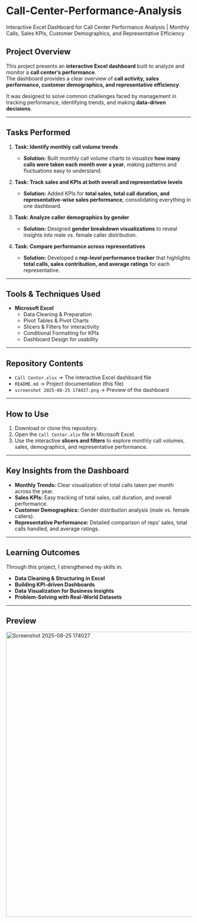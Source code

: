 # Call-Center-Performance-Analysis
Interactive Excel Dashboard for Call Center Performance Analysis | Monthly Calls, Sales KPIs, Customer Demographics, and Representative Efficiency


## Project Overview  
This project presents an **interactive Excel dashboard** built to analyze and monitor a **call center’s performance**.  
The dashboard provides a clear overview of **call activity, sales performance, customer demographics, and representative efficiency**.  

It was designed to solve common challenges faced by management in tracking performance, identifying trends, and making **data-driven decisions**.  

---

## Tasks Performed  

1. **Task: Identify monthly call volume trends**  
   - **Solution:** Built monthly call volume charts to visualize **how many calls were taken each month over a year**, making patterns and fluctuations easy to understand.  

2. **Task: Track sales and KPIs at both overall and representative levels**  
   - **Solution:** Added KPIs for **total sales, total call duration, and representative-wise sales performance**, consolidating everything in one dashboard.  

3. **Task: Analyze caller demographics by gender**  
   - **Solution:** Designed **gender breakdown visualizations** to reveal insights into male vs. female caller distribution.  

4. **Task: Compare performance across representatives**  
   - **Solution:** Developed a **rep-level performance tracker** that highlights **total calls, sales contribution, and average ratings** for each representative.  

---

## Tools & Techniques Used  
- **Microsoft Excel**  
  - Data Cleaning & Preparation  
  - Pivot Tables & Pivot Charts  
  - Slicers & Filters for interactivity  
  - Conditional Formatting for KPIs  
  - Dashboard Design for usability  

---

## Repository Contents  
- `Call Center.xlsx` → The interactive Excel dashboard file  
- `README.md` → Project documentation (this file)  
- `screenshot 2025-08-25 174027.png` → Preview of the dashboard  

---

## How to Use  
1. Download or clone this repository.  
2. Open the `Call Center.xlsx` file in Microsoft Excel.  
3. Use the interactive **slicers and filters** to explore monthly call volumes, sales, demographics, and representative performance.  

---

## Key Insights from the Dashboard  
- **Monthly Trends:** Clear visualization of total calls taken per month across the year.  
- **Sales KPIs:** Easy tracking of total sales, call duration, and overall performance.  
- **Customer Demographics:** Gender distribution analysis (male vs. female callers).  
- **Representative Performance:** Detailed comparison of reps’ sales, total calls handled, and average ratings.  

---

## Learning Outcomes  
Through this project, I strengthened my skills in:  
- **Data Cleaning & Structuring in Excel**  
- **Building KPI-driven Dashboards**  
- **Data Visualization for Business Insights**  
- **Problem-Solving with Real-World Datasets**  

---

## Preview  
<img width="1629" height="777" alt="Screenshot 2025-08-25 174027" src="https://github.com/user-attachments/assets/74b06442-7773-4f31-a332-6cedb70bef29" />

